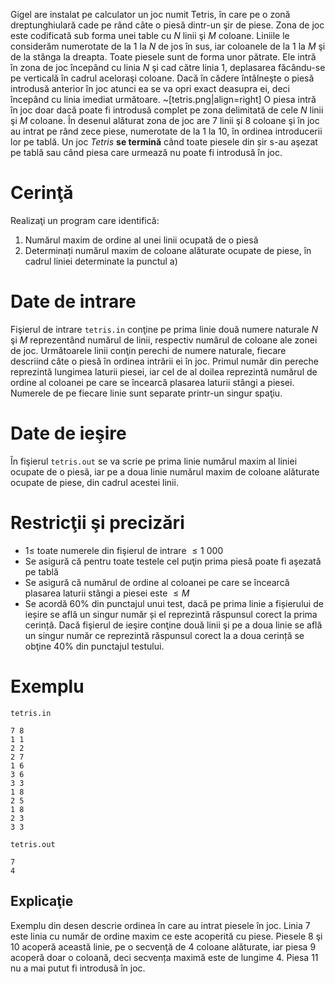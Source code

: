 Gigel are instalat pe calculator un joc numit Tetris, în care pe o zonă dreptunghiulară cade pe rând câte o piesă dintr-un şir de piese. Zona de joc este codificată sub forma unei table cu $N$ linii şi $M$ coloane. Liniile le considerăm numerotate de la $1$ la $N$ de jos în sus, iar coloanele de la $1$ la $M$ şi de la stânga la dreapta. Toate piesele sunt de forma unor pătrate. Ele intră în zona de joc începând cu linia $N$ şi cad către linia $1$, deplasarea făcându-se pe verticală în cadrul aceloraşi coloane. Dacă în cădere întâlneşte o piesă introdusă anterior în joc atunci ea se va opri exact deasupra ei, deci începând cu linia imediat următoare.
~[tetris.png|align=right]
O piesa intră în joc doar dacă poate fi introdusă complet pe zona delimitată de cele $N$ linii şi $M$ coloane.
În desenul alăturat zona de joc are $7$ linii şi $8$ coloane şi în joc au intrat pe rând zece piese, numerotate de la $1$ la $10$, în ordinea introducerii lor pe tablă.
Un joc *Tetris* **se termină** când toate piesele din șir s-au aşezat pe tablă sau când piesa care urmează nu poate fi introdusă în joc.

# Cerinţă

Realizaţi un program care identifică:
1. Numărul maxim de ordine al unei linii ocupată de o piesă
2. Determinați numărul maxim de coloane alăturate ocupate de piese, în cadrul liniei determinate la punctul a)

# Date de intrare

Fişierul de intrare `tetris.in` conţine pe prima linie două numere naturale $N$ şi $M$ reprezentând numărul de linii, respectiv numărul de coloane ale zonei de joc. Următoarele linii conţin perechi de numere naturale, fiecare descriind câte o piesă în ordinea intrării ei în joc. Primul număr din pereche reprezintă lungimea laturii piesei, iar cel de al doilea reprezintă numărul de ordine al coloanei pe care se încearcă plasarea laturii stângi a piesei. Numerele de pe fiecare linie sunt separate printr-un singur spaţiu.

# Date de ieşire

În fişierul `tetris.out` se va scrie pe prima linie numărul maxim al liniei ocupate de o piesă, iar pe a doua linie numărul maxim de coloane alăturate ocupate de piese, din cadrul acestei linii.

# Restricţii şi precizări

* $1 \leq$ toate numerele din fişierul de intrare $\leq 1 \ 000$
* Se asigură că pentru toate testele cel puţin prima piesă poate fi aşezată pe tablă
* Se asigură că numărul de ordine al coloanei pe care se încearcă plasarea laturii stângi a piesei este $\leq M$
* Se acordă $60\%$ din punctajul unui test, dacă pe prima linie a fișierului de ieșire se află un singur număr și el reprezintă răspunsul corect la prima cerință. Dacă fişierul de ieşire conţine două linii şi pe a doua linie se află un singur număr ce reprezintă răspunsul corect la a doua cerință se obţine $40\%$ din punctajul testului.

# Exemplu

`tetris.in`
```
7 8
1 1
2 2
2 7
1 6
3 6
3 3
1 8
2 5
1 8
2 3
3 3
```

`tetris.out`
```
7
4
```


## Explicaţie

Exemplu din desen descrie ordinea în care au intrat piesele în joc. Linia $7$ este linia cu număr de ordine maxim ce este acoperită cu piese. Piesele $8$ şi $10$ acoperă această linie, pe o secvenţă de $4$ coloane alăturate, iar piesa $9$ acoperă doar o coloană, deci secvența maximă este de lungime $4$. Piesa $11$ nu a mai putut fi introdusă în joc.

